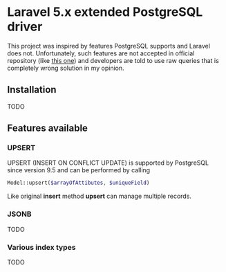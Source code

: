# Laravel 5.x extended PostgreSQL driver

This project was inspired by features PostgreSQL supports and Laravel does not. Unfortunately, such features are not accepted in official repository (like [this one](https://github.com/laravel/framework/pull/9866)) and developers are told to use raw queries that is completely wrong solution in my opinion.

## Installation

TODO

## Features available

### UPSERT

UPSERT (INSERT ON CONFLICT UPDATE) is supported by PostgreSQL since version 9.5 and can be performed by calling
```php
Model::upsert($arrayOfAttibutes, $uniqueField)
```
Like original **insert** method **upsert** can manage multiple records.

### JSONB

TODO

### Various index types

TODO

